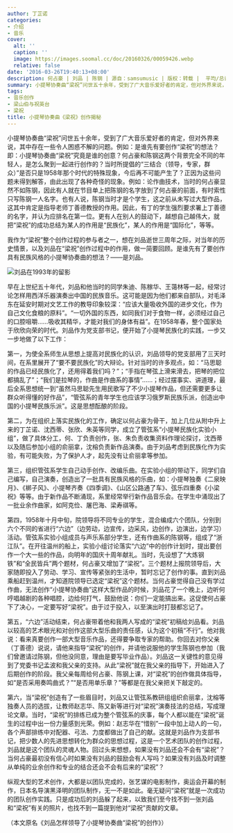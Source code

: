 ```yaml
---
author: 丁芷诺
categories:
- 介绍
- 音乐
cover:
  alt: ''
  caption: ''
  image: https://images.soomal.cc/doc/20160326/00059426.webp
  relative: false
date: '2016-03-26T19:40:13+08:00'
description: 何占豪 | 刘品 | 陈钢 | 源自：samsumusic | 版权：转载 |  平均/总评分：10.00/50
summary: 小提琴协奏曲“梁祝”问世五十余年，受到了广大音乐爱好者的肯定，但对外界来说，其中存在一些令人困惑不解的问题。例如：是谁先有要创作“梁祝”的想法？即：小提琴协奏曲“梁祝”究竟是谁的创意？何占豪和陈钢这两个背景完全不同的年轻人，是怎么聚到一起进行创作的？
tags:
- 音乐创作
- 梁山伯与祝英台
- 梁祝
title: 小提琴协奏曲《梁祝》创作揭秘
---
```


小提琴协奏曲“梁祝”问世五十余年，受到了广大音乐爱好者的肯定，但对外界来说，其中存在一些令人困惑不解的问题。例如：是谁先有要创作“梁祝”的想法？即：小提琴协奏曲“梁祝”究竟是谁的创意？何占豪和陈钢这两个背景完全不同的年轻人，是怎么聚到一起进行创作的？当时所提倡的“三结合（领导，专家，群众）”是否只是1958年那个时代的特殊现象，今后再不可能产生了？正因为这些问题未得到解答，由此出现了各种奇怪的现象。例如：论作曲技术，当时的何占豪显然不如陈钢，因此有人就在节目单上把陈钢的名字放到了何占豪的前面，有时索性只写陈钢一人名字。也有人说，陈钢当时才是个学生，这之前从未写过大型作品，这其中肯定是指导老师丁善德教授的作用。因此，有丁的学生强烈要求署上丁善德的名字，并认为应排名在第一位。更有人在别人的鼓动下，越想自己越伟大，就把“梁祝”的成功总结为某人的作用是“民族化”，某人的作用是“国际化”，等等。

我作为“梁祝”整个创作过程的参与者之一，想在刘品逝世三周年之际，对当年的历史情景，以及刘品在“梁祝”创作过程中的作用，做一简要回顾。是谁先有了要创作具有民族风格的小提琴协奏曲的想法？――是刘品。

![刘品在1993年的留影](https://images.soomal.cc/doc/20160326/00059426.webp)





早在上世纪五十年代，刘品和他当时的同学朱迪、陈稼华、王蔼林等一起，经常讨论怎样用西洋乐器演奏出中国的民族音乐。这可能是因为他们都来自部队，对毛泽东在延安时期对文艺工作的教导印象较深：“应该大量吸收外国的进步文化，作为自己文化食粮的原料”。“一切外国的东西，如同我们对于食物一样，必须经过自己的口腔咀嚼……吸收其精华，才能对我们的身体有益”。在1958年春，整个国家处于欣欣向荣的时代。刘品作为党支部书记，便开始了小提琴民族化的实践，一步又一步地做了以下工作：

第一，为使全系师生从思想上提高对民族化的认识，刘品领导的党支部用了三天时间，在系里展开了“要不要民族化”的大辩论。针对当时的许多观点，如：“马思聪的作品已经民族化了，还用得着我们吗？”；“手指在琴弦上滑来滑去，把琴的把位都搞乱了”；“我们是拉琴的，作曲是作曲系的事情”……；经过摆事实、讲道理，最后全系思想统一到“虽然马思聪先生用民歌写了不少小提琴作品，但还需要更多让群众听得懂的好作品”，“管弦系的青年学生也应该学习俄罗斯民族乐派，创造出中国的小提琴民族乐派”。这是思想酝酿的阶段。

第二，为在组织上落实民族化的工作，确定以何占豪为骨干，加上几位从附中升上来的丁芷诺、沈西蒂、张欣、朱英等同学，成立了管弦系“小提琴民族化实验小组”，做了具体分工，何、丁负责创作，张、朱负责收集资料作理论探讨，沈西蒂以及随后参加小组的俞丽拿，沈榕负责新作品演奏。由于刘品考虑到民族化作为实验，有可能失败，为了保护人才，起先没有让俞丽拿等参加。

第三，组织管弦系学生自己动手创作、改编乐曲。在实验小组的带动下，同学们自己编写，自己演奏，创造出了一批具有民族风格的乐曲，如：小提琴独奏《二泉映月》、《梆子风》、小提琴齐奏《四季调》、《山区公路通了车》、弦乐四重奏《小梁祝》等等。由于新作品不断涌现，系里经常举行新作品音乐会。在学生中涌现出了一批业余作曲家，如阿克俭、屠巴海、梁寿祺等。

第四，1958年十月中旬，院领导将不同专业的学生，混合编成六个团队，分别到六个不同的省进行“六边”（边劳动，边宣传，边采风，边创作，边演出，边学习）活动。管弦系实验小组成员与声乐系部分学生，还有作曲系的陈钢等，组成了“浙江队”。在开往温州的船上，实验小组讨论落实“六边”中的创作计划时，提出要创作一个大一些的作品，向明年的国庆十周年献礼。当时，先设想了“大炼钢铁”和“全民皆兵”两个题材，何占豪又增加了“梁祝”。三个题材上报院领导后，大家随即投入了劳动、学习、宣传等紧张的生活中，暂时忘记了创作的事。直到刘品乘船赶到温州，才知道院领导已选定“梁祝”这个题材。当何占豪觉得自己没有学过作曲，无法创作“小提琴协奏曲”这样大型作品的时候，刘品花了一个晚上，边听何哼唱越剧的各种唱腔，边给何打气，鼓励他说：你们一定能搞出来。这促使何占豪下了决心，一定要写好“梁祝”。由于过于投入，以至演出时打鼓都忘记了。

第五，“六边”活动结束，何占豪带着他和我两人写成的“梁祝”初稿给刘品看。刘品以较高的艺术眼光和对创作这部大型乐曲的责任感，认为这个初稿“不行”。他对我说：看来真要创作一部大型音乐作品，还得要争取专家的帮助。你回去对你父亲（丁善德）说说，请他来指导“梁祝”的创作，并请他说服他的学生陈钢也参加（我们曾邀请过陈钢，但他没同意，理由是要写毕业作品）。刘品这一关键性的意见得到了党委书记孟波和我父亲的支持。从此“梁祝”就在我父亲的指导下，开始进入了后期创作的阶段。我父亲每周给何占豪、陈钢上课，对“梁祝”的创作做具体指导，如“是否采用奏鸣曲式？”“是否用单乐章？”等都是在我父亲把关下敲定的。

第六，当“梁祝”创造有了一些眉目时，刘品又让管弦系教研组组织俞丽拿，沈榕等独奏人员的选拔，让教师赵志华、陈又新等进行对“梁祝”演奏技法的总结，写成理论文章。当时，“梁祝”的排练已成为整个管弦系的庆事，每个人都以能在“梁祝”诞生的过程中出一份力量感到光荣。例如：赵志华在“惜别”一段中加上动人的一句，各个声部排练中对配器、弓法、力度都做出了自己的献。这就是刘品作为支部书记，把少数人的先进思想转化为群众的思想过程，这是一个艺术团队的创作过程，刘品就是这个团队的灵魂人物。回过头来想想，如果没有刘品还会不会有“梁祝”？当何占豪最初没有信心时如果没有刘品的鼓励会有人写吗？如果没有刘品及时调整从单纯的业余创作和专业的结合还会不会有后来的“梁祝”？

纵观大型的艺术创作，大都是以团队完成的，张艺谋的电影制作，奥运会开幕的制作，日本名导演黑泽明的团队制作，无一不是如此。毫无疑问“梁祝”就是一次成功的团队创作实践。只是成功后的刘品躲了起来，以致我们至今找不到一张刘品和“梁祝”有关的照片，也找不到一篇提到他对“梁祝”贡献的文章。

（本文原名《刘品怎样领导了小提琴协奏曲“梁祝”的创作》）